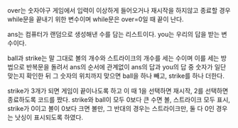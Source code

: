 over는 숫자야구 게임에서 입력이 이상하게 들어오거나 재시작을 하지않고 종료할 경우 while문을 끝내기 위한 변수이며 while문은 over=0일 때 끝이 난다.

ans는 컴퓨터가 랜덤으로 생성해낸 수를 담는 리스트이다.
you는 우리의 답을 받는 변수이다.

ball과 strike는 말 그대로 볼의 개수와 스트라이크의 개수를 세는 수이며 이를 세는 방법으로 반복문을 돌려서 ans의 순서에 관계없이 ans의 답과 you의 답 중 숫자가 일단 맞는지 확인한 뒤 그 숫자의 위치까지 맞으면 ball을 하나 빼고, strike를 하나 더한다.

strike가 3개가 되면 게임이 끝이나도록 하고 이 때 1을 선택하면 재시작, 2를 선택하면 종료하도록 코드를 짰다.
strike와 ball이 모두 0보다 큰 수면 볼, 스트라이크 모두 표시, strike가 0이고 볼이 0보다 크면 볼만, 그 반대의 경우는 스트라이크만, 둘 다 0인 경우는 낫싱이 표시되도록 하였다.
